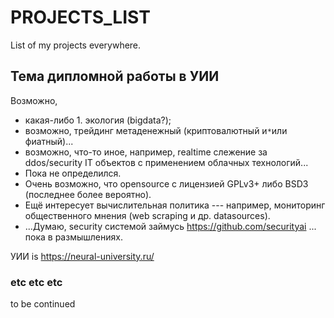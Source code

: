 # PROJECTS_LIST

List of my projects everywhere.

## Тема дипломной работы в УИИ 

Возможно, 
 * какая-либо 1. экология (bigdata?);
 * возможно, трейдинг метаденежный (криптовалютный и`*`или фиатный)...
 * возможно, что-то иное, например, realtime слежение за ddos/security IT объектов с применением облачных технологий... 
 * Пока не определился. 
 * Очень возможно, что opensource c лицензией GPLv3+ либо BSD3 (последнее более вероятно). 
 * Ещё интересует вычислительная политика --- например, мониторинг общественного мнения (web scraping и др. datasources).
 * ...Думаю, security системой займусь https://github.com/securityai ... пока в размышлениях.

УИИ is https://neural-university.ru/

### etc etc etc

to be continued
